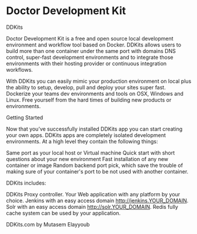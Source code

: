 # Doctor Development Kit
DDKits
 

Doctor Development Kit is a free and open source local development environment and workflow tool based on Docker. DDKits allows users to build more than one container under the same port with domains DNS control, super-fast development environments and to integrate those environments with their hosting provider or continuous integration workflows.

With DDKits you can easily mimic your production environment on local plus the ability to setup, develop, pull and deploy your sites super fast. Dockerize your teams dev environments and tools on OSX, Windows and Linux. Free yourself from the hard times of building new products or environments.

 

Getting Started
 

Now that you’ve successfully installed DDKits app you can start creating your own apps. DDKits apps are completely isolated development environments. At a high level they contain the following things:

Same port as your local host or Virtual machine
Quick start with short questions about your new environment
Fast installation of any new container or image
Random backend port pick, which save the trouble of making sure of your container's port to be not used with another container. 
 
DDKits includes:
 

DDKits Proxy controller.
 Your Web application with any platform by your choice.
Jenkins with an easy access domain http://jenkins.YOUR_DOMAIN.
Solr with an easy access domain http://solr.YOUR_DOMAIN.
Redis fully cache system can be used by your application.


DDKits.com by Mutasem Elayyoub
